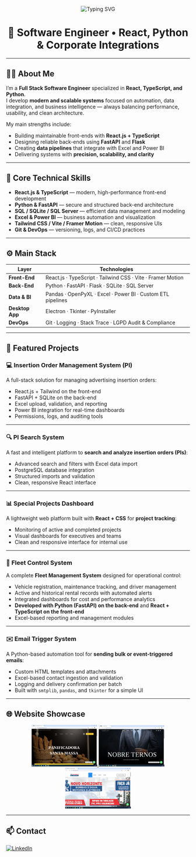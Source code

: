 <p align="center">
  <img src="https://readme-typing-svg.herokuapp.com?font=Fira+Code&size=24&pause=1000&color=00F7FF&center=true&vCenter=true&width=800&lines=Daniel+Henrique;SOFTWARE+ENGINEER;FULL+STACK+DEVELOPER;REACT+AND+PYTHON;TYPESCRIPT+AND+BI" alt="Typing SVG" />
</p>

<h1 align="center">🚀 Software Engineer • React, Python & Corporate Integrations</h1>

---

## 👨‍💻 About Me

I’m a **Full Stack Software Engineer** specialized in **React, TypeScript, and Python**.  
I develop **modern and scalable systems** focused on automation, data integration, and business intelligence — always balancing performance, usability, and clean architecture.

My main strengths include:
- Building maintainable front-ends with **React.js + TypeScript**
- Designing reliable back-ends using **FastAPI** and **Flask**
- Creating **data pipelines** that integrate with Excel and Power BI
- Delivering systems with **precision, scalability, and clarity**

---

## 🧠 Core Technical Skills

- **React.js & TypeScript** — modern, high-performance front-end development  
- **Python & FastAPI** — secure and structured back-end architecture  
- **SQL / SQLite / SQL Server** — efficient data management and modeling  
- **Excel & Power BI** — business automation and visualization  
- **Tailwind CSS / Vite / Framer Motion** — clean, responsive UIs  
- **Git & DevOps** — versioning, logs, and CI/CD practices  

---

## ⚙️ Main Stack

| Layer         | Technologies                                                   |
|----------------|---------------------------------------------------------------|
| **Front-End**  | React.js · TypeScript · Tailwind CSS · Vite · Framer Motion   |
| **Back-End**   | Python · FastAPI · Flask · SQLite · SQL Server                |
| **Data & BI**  | Pandas · OpenPyXL · Excel · Power BI · Custom ETL pipelines   |
| **Desktop App**| Electron · Tkinter · PyInstaller                              |
| **DevOps**     | Git · Logging · Stack Trace · LGPD Audit & Compliance         |

---

## 💼 Featured Projects

### 💻 **Insertion Order Management System (PI)**
A full-stack solution for managing advertising insertion orders:
- React.js + Tailwind on the front-end  
- FastAPI + SQLite on the back-end  
- Excel upload, validation, and reporting  
- Power BI integration for real-time dashboards  
- Permissions, logs, and auditing tools  

---

### 🔍 **PI Search System**
A fast and intelligent platform to **search and analyze insertion orders (PIs)**:
- Advanced search and filters with Excel data import  
- PostgreSQL database integration  
- Structured imports and validation  
- Clean, responsive React interface  

---

### 📊 **Special Projects Dashboard**
A lightweight web platform built with **React + CSS** for **project tracking**:
- Monitoring of active and completed projects  
- Visual dashboards for executives and teams  
- Clean and responsive interface for internal use  

---

### 🚚 **Fleet Control System**
A complete **Fleet Management System** designed for operational control:
- Vehicle registration, maintenance tracking, and driver management  
- Active and historical rental records with automated alerts  
- Integrated dashboards for cost and performance analytics  
- **Developed with Python (FastAPI) on the back-end** and **React + TypeScript on the front-end**  
- Excel-based reporting and management modules  

---

### ✉️ **Email Trigger System**
A Python-based automation tool for **sending bulk or event-triggered emails**:
- Custom HTML templates and attachments  
- Excel-based contact ingestion and validation  
- Logging and delivery confirmation per batch  
- Built with `smtplib`, `pandas`, and `tkinter` for a simple UI  

---

## 🌐 Website Showcase

<p align="center">
  <a href="https://panificadorasantamassa.com/" target="_blank" rel="noopener">
    <img src="https://raw.githubusercontent.com/DanielpinheiroH/github-assetss/main/panificadora.png.jpeg" alt="Panificadora Santa Massa" width="180" />
  </a>
  <a href="https://nobreternos.com.br/" target="_blank" rel="noopener">
    <img src="https://raw.githubusercontent.com/DanielpinheiroH/github-assetss/main/nobreternos.png.jpeg" alt="Nobre Ternos" width="180" />
  </a>
  <a href="https://nhmanutencoes.com/" target="_blank" rel="noopener">
    <img src="https://raw.githubusercontent.com/DanielpinheiroH/github-assetss/main/nhmanutencoes.png.jpeg" alt="NH Manutenções" width="180" />
  </a>
</p>

---

## 📫 Contact

[![LinkedIn](https://img.shields.io/badge/LinkedIn-blue?logo=linkedin&style=for-the-badge)](https://www.linkedin.com/in/daniel-pinheiro-309754243)
